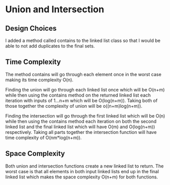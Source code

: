 # Union and Intersection

## Design Choices

I added a method called contains to the linked list class so that I would be able to not add duplicates to the final sets.

## Time Complexity

The method contains will go through each element once in the worst case making its time complexity O(n).

Finding the union will go through each linked list once which will be O(n+m) while then using the contains method on the returned linked list each iteration with inputs of 1...n+m which will be O(log(n+m)). Taking both of those together the complexity of union will be o((n+m)log(n+m)).

Finding the intersection will go through the first linked list which will be O(n) while then using the contains method each iteration on both the second linked list and the final linked list which will have O(m) and O(log(n+m)) respectively. Taking all parts together the intersection function will have time complexity of O(nm\*log(n+m)).

## Space Complexity

Both union and intersection functions create a new linked list to return. The worst case is that all elements in both input linked lists end up in the final linked list which makes the space complexity O(n+m) for both functions.

